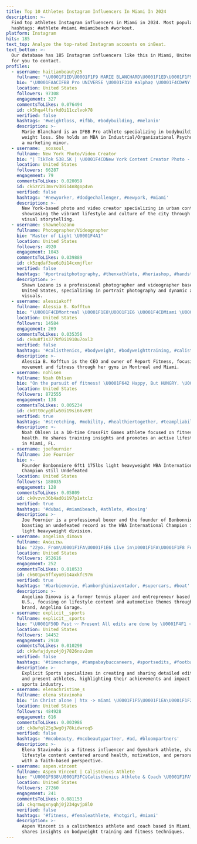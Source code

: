```yaml
---
title: Top 10 Athletes Instagram Influencers In Miami In 2024
description: >-
  Find top athletes Instagram influencers in Miami in 2024. Most popular
  hashtags: #athlete #miami #miamibeach #workout.
platform: Instagram
hits: 185
text_top: Analyze the top-rated Instagram accounts on inBeat.
text_bottom: >-
  Our database has 185 Instagram influencers like this in Miami, United States
  for you to contact.
profiles:
  - username: haitianbeauty25
    fullname: "\U0001F1ED\U0001F1F9 MARIE BLANCHARD\U0001F1ED\U0001F1F9"
    bio: "\U0001FAACIFBB Pro UNIVERSE \U0001F310 #alpha♀ \U0001F4CD#NY #Miami #Hamptons \U0001F334 @onegoldenthread code: Essence ⏳MBA: I/O Psychology ⏳Minor: Marketing \U0001F3C6Team @shaneheugly"
    location: United States
    followers: 97308
    engagement: 327
    commentsToLikes: 0.076494
    id: ck5hqa4lfsrkd0i11czlvok78
    verified: false
    hashtags: '#weightloss, #ifbb, #bodybuilding, #melanin'
    description: >-
      Marie Blanchard is an IFBB Pro athlete specializing in bodybuilding and
      weight loss. She holds an MBA in Industrial/Organizational Psychology and
      a marketing minor.
  - username: _soxsoul_
    fullname: New York Photo/Video Creator
    bio: "| TikTok 538.5K | \U0001F4CDNew York Content Creator Photo - Video \U0001F4A1"
    location: United States
    followers: 66287
    engagement: 79
    commentsToLikes: 0.020059
    id: ck5zr2i3mvrv30i14n8gop4vn
    verified: false
    hashtags: '#newyorker, #dodgechallenger, #newyork, #miami'
    description: >-
      New York-based photo and video creator specializing in urban content,
      showcasing the vibrant lifestyle and culture of the city through engaging
      visual storytelling.
  - username: shawnelozano
    fullname: Photographer/Videographer
    bio: "Master of Light \U0001F4A1"
    location: United States
    followers: 4920
    engagement: 1043
    commentsToLikes: 0.039889
    id: ck5zqdaf3ue6i0i14cxmjflxr
    verified: false
    hashtags: '#portraitphotography, #thenxathlete, #heriashop, #handstand'
    description: >-
      Shawn Lozano is a professional photographer and videographer based in the
      United States, specializing in portrait photography and dynamic athletic
      visuals.
  - username: alessiakoff
    fullname: Alessia B. Kofftun
    bio: "\U0001F4CDMontreal \U0001F1E8\U0001F1E6 \U0001F4CDMiami \U0001F1FA\U0001F1F8 CEO&Owner of @report_fitness® ~Can't imagine my life without movement and happy to be able to share my passion through my gyms~"
    location: United States
    followers: 14584
    engagement: 269
    commentsToLikes: 0.035356
    id: ck0u8f1s3778f0i1910u7oxl3
    verified: false
    hashtags: '#calisthenics, #bodyweight, #bodyweighttraining, #calisthenicsworkout'
    description: >-
      Alessia B. Kofftun is the CEO and owner of Report Fitness, focusing on
      movement and fitness through her gyms in Montreal and Miami.
  - username: nohlsen
    fullname: Noah Ohlsen
    bio: "On the pursuit of fitness! \U0001F642 Happy, But HUNGRY. \U0001F3CB️‍♂️ 10x CrossFit Games Athlete \U0001F988 @Gymshark Athlete \U0001F4CD Miami, FL"
    location: United States
    followers: 872555
    engagement: 138
    commentsToLikes: 0.005234
    id: ck0tt0cyg0lw50i19si66v89t
    verified: true
    hashtags: '#stretching, #mobility, #healthiertogether, #teampliability'
    description: >-
      Noah Ohlsen is a 10-time CrossFit Games athlete focused on fitness and
      health. He shares training insights and promotes an active lifestyle based
      in Miami, FL.
  - username: joefournier
    fullname: Joe Fournier
    bio: >-
      Founder Bonbonniere 6ft1 175lbs light heavyweight WBA International
      Champion still Undefeated
    location: United States
    followers: 188035
    engagement: 128
    commentsToLikes: 0.05809
    id: ck0vzvn36b4ad0i197p1etclz
    verified: true
    hashtags: '#dubai, #miamibeach, #athlete, #boxing'
    description: >-
      Joe Fournier is a professional boxer and the founder of Bonbonniere,
      boasting an undefeated record as the WBA International Champion in the
      light heavyweight division.
  - username: angelina_dimova
    fullname: Aɴɢᴇʟɪɴᴀ
    bio: "22yo. From\U0001F1FA\U0001F1E6 Live in\U0001F1FA\U0001F1F8 Former tennis player \U0001F3BE For all collaborations\U0001F449\U0001F3FB team@angelinagarage.com Owner of @angelina.garage"
    location: United States
    followers: 952616
    engagement: 252
    commentsToLikes: 0.010533
    id: ck601pv8ffxyo0i14axkfc97m
    verified: true
    hashtags: '#barbiemovie, #lamborghiniaventador, #supercars, #boat'
    description: >-
      Angelina Dimova is a former tennis player and entrepreneur based in the
      U.S., focusing on lifestyle content and automotive themes through her
      brand, Angelina Garage.
  - username: explicit__sports
    fullname: explicit__sports
    bio: "\U0001F50D Past 〰️ Present All edits are done by \U0001F4F1 〰️Printing and frame work available \U0001F5EFOver 255 athlete likes/comments/messages/followers/reposts"
    location: United States
    followers: 14452
    engagement: 2910
    commentsToLikes: 0.010298
    id: ck9wfajdynz4j0j7826nov2om
    verified: false
    hashtags: '#timeschange, #tampabaybuccaneers, #sportsedits, #football'
    description: >-
      Explicit Sports specializes in creating and sharing detailed edits of past
      and present athletes, highlighting their achievements and impact in the
      sports industry.
  - username: elenachristine_s
    fullname: elena stavinoha
    bio: "in Christ alone | htx -> miami \U0001F1F5\U0001F1EA\U0001F1F2\U0001F1FD\U0001F1E8\U0001F1FF @gymshark athlete code ELENA @movewithus \U0001F4E7: elenachristine@dulcedo.com"
    location: United States
    followers: 484928
    engagement: 616
    commentsToLikes: 0.003986
    id: ck8wfql25g3wg0j78kidwroq5
    verified: false
    hashtags: '#mcobeauty, #mcobeautypartner, #ad, #bloompartners'
    description: >-
      Elena Stavinoha is a fitness influencer and Gymshark athlete, sharing
      lifestyle content centered around health, motivation, and personal growth
      with a faith-based perspective.
  - username: aspen.vincent
    fullname: Aspen Vincent | Calistenics Athlete
    bio: "\U0001F938\U0001F3FC‍♀️Calisthenics Athlete & Coach \U0001F1FA\U0001F1F8USA - Miami, FL \U0001F334 \U0001F3C6WCO battle of the bars 2022-2023"
    location: United States
    followers: 27260
    engagement: 241
    commentsToLikes: 0.081153
    id: ckqrmwgxnyqhj0j234gvjp8l0
    verified: false
    hashtags: '#fitness, #femaleathlete, #hotgirl, #miami'
    description: >-
      Aspen Vincent is a calisthenics athlete and coach based in Miami, USA. She
      shares insights on bodyweight training and fitness techniques.
---
```


